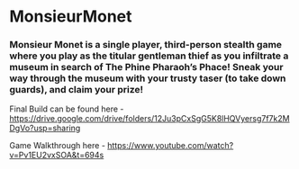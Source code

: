 # MonsieurMonet
### Monsieur Monet is a single player, third-person stealth game where you play as the titular gentleman thief as you infiltrate a museum in search of The Phine Pharaoh’s Phace! Sneak your way through the museum with your trusty taser (to take down guards), and claim your prize!


Final Build can be found here - https://drive.google.com/drive/folders/12Ju3pCxSgG5K8lHQVyersg7f7k2MDgVo?usp=sharing 

Game Walkthrough here - https://www.youtube.com/watch?v=Pv1EU2vxSOA&t=694s

